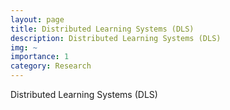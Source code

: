```yaml
---
layout: page
title: Distributed Learning Systems (DLS)
description: Distributed Learning Systems (DLS)
img: ~
importance: 1
category: Research
---
```


Distributed Learning Systems (DLS)
